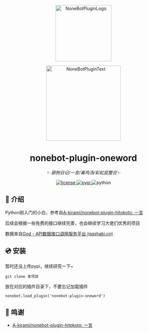 <div align="center">
  <a href="https://v2.nonebot.dev/store"><img src="https://github.com/A-kirami/nonebot-plugin-template/blob/resources/nbp_logo.png" width="180" height="180" alt="NoneBotPluginLogo"></a>
  <br>
  <p><img src="https://github.com/A-kirami/nonebot-plugin-template/blob/resources/NoneBotPlugin.svg" width="240" alt="NoneBotPluginText"></p>
</div>

<div align="center">

# nonebot-plugin-oneword

_✨ 舔狗日记/一言/毒鸡汤/彩虹屁整合✨_

<a href="./LICENSE">
    <img src="https://img.shields.io/github/license/CMHopeSunshine/nonebot-plugin-learning-chat.svg" alt="license">
</a>
<a href="https://pypi.python.org/pypi/nonebot-plugin-learning-chat">
    <img src="https://img.shields.io/pypi/v/nonebot-plugin-learning-chat.svg" alt="pypi">
</a>
<img src="https://img.shields.io/badge/python-3.8+-blue.svg" alt="python">

</div>

## 📖 介绍

Python刚入门的小白，参考自[A-kirami/nonebot-plugin-hitokoto: 一言](https://github.com/A-kirami/nonebot-plugin-hitokoto)

后续会根据一些免费的接口继续完善，也会继续学习大佬们优秀的项目

数据来自[God - API数据接口调用服务平台 (qqshabi.cn)](https://cloud.qqshabi.cn/)

## 💿 安装

暂时还没上传pypi，继续研究一下~


    git clone 本项目

放在对应的插件目录下，不要忘记加载插件

~~~
nonebot.load_plugin('nonebot-plugin-oneword')
~~~

## 💝 鸣谢

- [A-kirami/nonebot-plugin-hitokoto: 一言](https://github.com/A-kirami/nonebot-plugin-hitokoto)